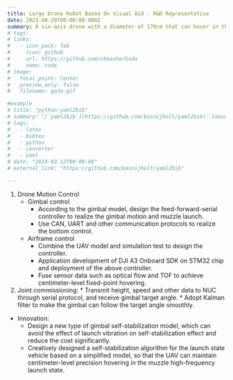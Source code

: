 ```yaml
---
title: Large Drone Robot Based On Visual Aid - R&D Representative
date: 2023-08-29T00:00:00.000Z
summary: A six-axis drone with a diameter of 170cm that can hover in the air and firing rubber bullets.
# tags:
# links:
#   - icon_pack: fab
#     icon: github
#     url: https://github.com/zhmaohe/Goda
#     name: code
# image:
#   focal_point: Center
#   preview_only: false
#   filename: goda.gif

#example
# title: "python-yaml2bib"
# summary: "[`yaml2bib`](https://github.com/basnijholt/yaml2bib): Convert a readable `yaml` file with DOIs *only* to a properly formatted BibTeX file. 📃"
# tags:
#   - latex
#   - bibtex
#   - python
#   - converter
#   - yaml
# date: "2019-03-12T00:00:00"
# external_link: "https://github.com/basnijholt/yaml2bib"

---
```

1. Drone Motion Control
    * Gimbal control
        * According to the gimbal model, design the feed-forward-serial controller to realize the gimbal motion and muzzle launch.
        * Use CAN, UART and other communication protocols to realize the bottom control.
    * Airframe control
        * Combine the UAV model and simulation test to design the controller.
        * Application development of DJI A3 Onboard SDK on STM32 chip and deployment of the above controller.
        * Fuse sensor data such as optical flow and TOF to achieve centimeter-level fixed-point hovering.
2. Joint commissioning:
        * Transmit height, speed and other data to NUC through serial protocol, and receive gimbal target angle.
        * Adopt Kalman filter to make the gimbal can follow the target angle smoothly.

* Innovation:
    * Design a new type of gimbal self-stabilization model, which can avoid the effect of launch vibration on self-stabilization effect and reduce the cost significantly.
    * Creatively designed a self-stabilization algorithm for the launch state vehicle based on a simplified model, so that the UAV can maintain centimeter-level precision hovering in the muzzle high-frequency launch state.

